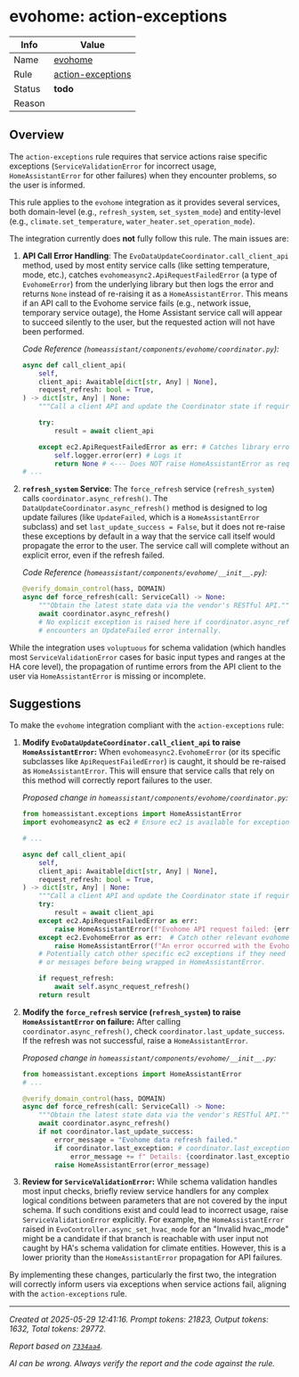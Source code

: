# evohome: action-exceptions

| Info   | Value                                                                    |
|--------|--------------------------------------------------------------------------|
| Name   | [evohome](https://www.home-assistant.io/integrations/evohome/) |
| Rule   | [action-exceptions](https://developers.home-assistant.io/docs/core/integration-quality-scale/rules/action-exceptions)                                                     |
| Status | **todo**                                                                 |
| Reason |                                                                          |

## Overview

The `action-exceptions` rule requires that service actions raise specific exceptions (`ServiceValidationError` for incorrect usage, `HomeAssistantError` for other failures) when they encounter problems, so the user is informed.

This rule applies to the `evohome` integration as it provides several services, both domain-level (e.g., `refresh_system`, `set_system_mode`) and entity-level (e.g., `climate.set_temperature`, `water_heater.set_operation_mode`).

The integration currently does **not** fully follow this rule. The main issues are:

1.  **API Call Error Handling**: The `EvoDataUpdateCoordinator.call_client_api` method, used by most entity service calls (like setting temperature, mode, etc.), catches `evohomeasync2.ApiRequestFailedError` (a type of `EvohomeError`) from the underlying library but then logs the error and returns `None` instead of re-raising it as a `HomeAssistantError`. This means if an API call to the Evohome service fails (e.g., network issue, temporary service outage), the Home Assistant service call will appear to succeed silently to the user, but the requested action will not have been performed.

    *Code Reference (`homeassistant/components/evohome/coordinator.py`):*
    ```python
    async def call_client_api(
        self,
        client_api: Awaitable[dict[str, Any] | None],
        request_refresh: bool = True,
    ) -> dict[str, Any] | None:
        """Call a client API and update the Coordinator state if required."""

        try:
            result = await client_api

        except ec2.ApiRequestFailedError as err: # Catches library error
            self.logger.error(err) # Logs it
            return None # <--- Does NOT raise HomeAssistantError as required
    # ...
    ```

2.  **`refresh_system` Service**: The `force_refresh` service (`refresh_system`) calls `coordinator.async_refresh()`. The `DataUpdateCoordinator.async_refresh()` method is designed to log update failures (like `UpdateFailed`, which is a `HomeAssistantError` subclass) and set `last_update_success = False`, but it does not re-raise these exceptions by default in a way that the service call itself would propagate the error to the user. The service call will complete without an explicit error, even if the refresh failed.

    *Code Reference (`homeassistant/components/evohome/__init__.py`):*
    ```python
    @verify_domain_control(hass, DOMAIN)
    async def force_refresh(call: ServiceCall) -> None:
        """Obtain the latest state data via the vendor's RESTful API."""
        await coordinator.async_refresh()
        # No explicit exception is raised here if coordinator.async_refresh()
        # encounters an UpdateFailed error internally.
    ```

While the integration uses `voluptuous` for schema validation (which handles most `ServiceValidationError` cases for basic input types and ranges at the HA core level), the propagation of runtime errors from the API client to the user via `HomeAssistantError` is missing or incomplete.

## Suggestions

To make the `evohome` integration compliant with the `action-exceptions` rule:

1.  **Modify `EvoDataUpdateCoordinator.call_client_api` to raise `HomeAssistantError`:**
    When `evohomeasync2.EvohomeError` (or its specific subclasses like `ApiRequestFailedError`) is caught, it should be re-raised as `HomeAssistantError`. This will ensure that service calls that rely on this method will correctly report failures to the user.

    *Proposed change in `homeassistant/components/evohome/coordinator.py`:*
    ```python
    from homeassistant.exceptions import HomeAssistantError
    import evohomeasync2 as ec2 # Ensure ec2 is available for exception types

    # ...

    async def call_client_api(
        self,
        client_api: Awaitable[dict[str, Any] | None],
        request_refresh: bool = True,
    ) -> dict[str, Any] | None:
        """Call a client API and update the Coordinator state if required."""
        try:
            result = await client_api
        except ec2.ApiRequestFailedError as err:
            raise HomeAssistantError(f"Evohome API request failed: {err}") from err
        except ec2.EvohomeError as err:  # Catch other relevant evohome library errors
            raise HomeAssistantError(f"An error occurred with the Evohome service: {err}") from err
        # Potentially catch other specific ec2 exceptions if they need distinct handling
        # or messages before being wrapped in HomeAssistantError.

        if request_refresh:
            await self.async_request_refresh()
        return result
    ```

2.  **Modify the `force_refresh` service (`refresh_system`) to raise `HomeAssistantError` on failure:**
    After calling `coordinator.async_refresh()`, check `coordinator.last_update_success`. If the refresh was not successful, raise a `HomeAssistantError`.

    *Proposed change in `homeassistant/components/evohome/__init__.py`:*
    ```python
    from homeassistant.exceptions import HomeAssistantError
    # ...

    @verify_domain_control(hass, DOMAIN)
    async def force_refresh(call: ServiceCall) -> None:
        """Obtain the latest state data via the vendor's RESTful API."""
        await coordinator.async_refresh()
        if not coordinator.last_update_success:
            error_message = "Evohome data refresh failed."
            if coordinator.last_exception: # coordinator.last_exception is set by DataUpdateCoordinator
                error_message += f" Details: {coordinator.last_exception}"
            raise HomeAssistantError(error_message)
    ```

3.  **Review for `ServiceValidationError`:**
    While schema validation handles most input checks, briefly review service handlers for any complex logical conditions between parameters that are not covered by the input schema. If such conditions exist and could lead to incorrect usage, raise `ServiceValidationError` explicitly. For example, the `HomeAssistantError` raised in `EvoController.async_set_hvac_mode` for an "Invalid hvac_mode" might be a candidate if that branch is reachable with user input not caught by HA's schema validation for climate entities. However, this is a lower priority than the `HomeAssistantError` propagation for API failures.

By implementing these changes, particularly the first two, the integration will correctly inform users via exceptions when service actions fail, aligning with the `action-exceptions` rule.

---

_Created at 2025-05-29 12:41:16. Prompt tokens: 21823, Output tokens: 1632, Total tokens: 29772._

_Report based on [`7334aa4`](https://github.com/home-assistant/core/tree/7334aa48f1e12289b3236f0b424a0fc16f5c2b6e)._

_AI can be wrong. Always verify the report and the code against the rule._
